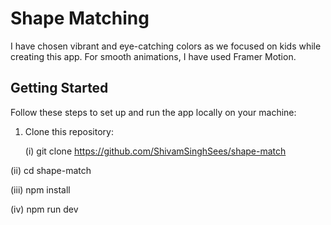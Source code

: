 # Shape Matching

I have chosen vibrant and eye-catching colors as we focused on kids while creating this app. For smooth animations, I have used Framer Motion.

## Getting Started

Follow these steps to set up and run the app locally on your machine:

1. Clone this repository:

   (i) git clone https://github.com/ShivamSinghSees/shape-match

  (ii) cd shape-match

 (iii) npm install

  (iv) npm run dev

